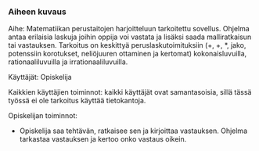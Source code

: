 ### Aiheen kuvaus

Aihe: Matematiikan perustaitojen harjoitteluun tarkoitettu sovellus. Ohjelma antaa erilaisia laskuja joihin oppija voi vastata ja lisäksi saada malliratkaisun tai vastauksen.
Tarkoitus on keskittyä peruslaskutoimituksiin (+, +, *, jako, potenssiin korotukset, neliöjuuren ottaminen ja kertomat) kokonaisluvuilla, rationaaliluvuilla ja irrationaaliluvuilla.

Käyttäjät: Opiskelija

Kaikkien käyttäjien toiminnot: kaikki käyttäjät ovat samantasoisia, sillä tässä työssä ei ole tarkoitus käyttää tietokantoja.

Opiskelijan toiminnot:
* Opiskelija saa tehtävän, ratkaisee sen ja kirjoittaa vastauksen. Ohjelma tarkastaa vastauksen ja kertoo onko vastaus oikein.

